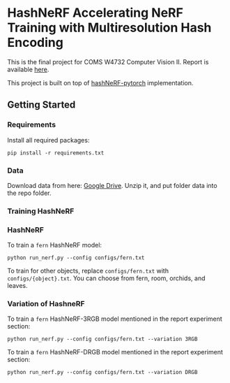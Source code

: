# HashNeRF Accelerating NeRF Training with Multiresolution Hash Encoding
This is the final project for COMS W4732 Computer Vision II. Report is available [here](https://github.com/NingHsia/HashNeRF-Accelerating-NeRF-Training-with-Multiresolution-Hash-Encoding/blob/main/report.pdf).

This project is built on top of [hashNeRF-pytorch](https://github.com/NingHsia/HashNeRF-Accelerating-NeRF-Training-with-Multiresolution-Hash-Encoding) implementation.

## Getting Started
### Requirements
Install all required packages:
```
pip install -r requirements.txt
```
### Data
Download data from here: [Google Drive](https://drive.google.com/file/d/1jdqTZigCFbPz0-r2FVRDVDHioGTtQRcA/view?usp=share_link).
Unzip it, and put folder data into the repo folder.

### Training HashNeRF
### HashNeRF
To train a `fern` HashNeRF model:
```
python run_nerf.py --config configs/fern.txt
```
To train for other objects, replace `configs/fern.txt` with `configs/{object}.txt`. You can choose from fern, room, orchids, and leaves.
### Variation of HashneRF
To train a `fern` HashNeRF-3RGB model mentioned in the report experiment section:
```
python run_nerf.py --config configs/fern.txt --variation 3RGB
```
To train a `fern` HashNeRF-DRGB model mentioned in the report experiment section:
```
python run_nerf.py --config configs/fern.txt --variation DRGB
```
